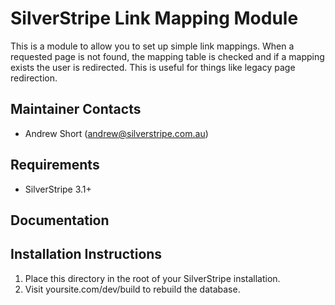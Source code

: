 SilverStripe Link Mapping Module
================================

This is a module to allow you to set up simple link mappings. When a requested
page is not found, the mapping table is checked and if a mapping exists the
user is redirected. This is useful for things like legacy page redirection.

Maintainer Contacts
-------------------
*  Andrew Short (<andrew@silverstripe.com.au>)

Requirements
------------
* SilverStripe 3.1+

Documentation
-------------

Installation Instructions
-------------------------

1. Place this directory in the root of your SilverStripe installation.
2. Visit yoursite.com/dev/build to rebuild the database.